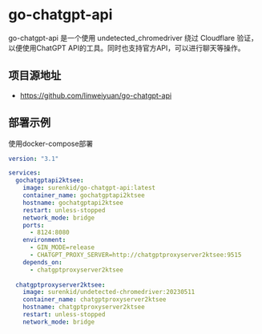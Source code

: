 # go-chatgpt-api
go-chatgpt-api 是一个使用 undetected_chromedriver 绕过 Cloudflare 验证，以便使用ChatGPT API的工具。同时也支持官方API，可以进行聊天等操作。

## 项目源地址
- https://github.com/linweiyuan/go-chatgpt-api

## 部署示例
使用docker-compose部署
```yaml
version: "3.1"

services:
  gochatgptapi2ktsee:
    image: surenkid/go-chatgpt-api:latest
    container_name: gochatgptapi2ktsee
    hostname: gochatgptapi2ktsee
    restart: unless-stopped
    network_mode: bridge
    ports:
      - 8124:8080
    environment:
      - GIN_MODE=release
      - CHATGPT_PROXY_SERVER=http://chatgptproxyserver2ktsee:9515
    depends_on:
      - chatgptproxyserver2ktsee
      
  chatgptproxyserver2ktsee:
    image: surenkid/undetected-chromedriver:20230511
    container_name: chatgptproxyserver2ktsee
    hostname: chatgptproxyserver2ktsee
    restart: unless-stopped
    network_mode: bridge
```
